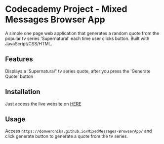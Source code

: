 
# Codecademy Project - Mixed Messages Browser App
A simple one page web application that generates a random quote from the popular tv series 'Supernatural' each time user clicks button. Built with JavaScript/CSS/HTML.

## Features
Displays a 'Supernatural" tv series quote, after you press the 'Generate Quote' button

## Installation
Just access the live website on [HERE](https://domweronika.github.io/MixedMessages-BrowserApp/)

## Usage
Access ```https://domweronika.github.io/MixedMessages-BrowserApp/``` and click generate button to generate a quote from the tv series.
    

